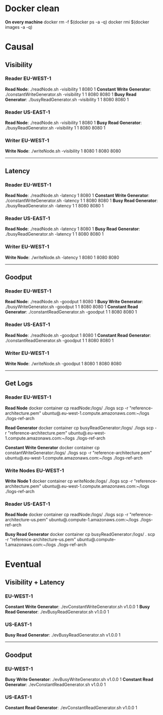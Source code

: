 # Docker clean
**On every machine**
docker rm -f $(docker ps -a -q)
docker rmi $(docker images -a -q)

# Causal
## Visibility

### Reader EU-WEST-1
**Read Node**: ./readNode.sh <image-tag>-visibility 1 8080 1
**Constant Write Generator**: ./constantWriteGenerator.sh <image-tag>-visibility 1 1 8080 <read-eu-ip> 8080 <write-ip> 1 <delay> <totalWrites> <keys>
**Busy Read Generator**: ./busyReadGenerator.sh <image-tag>-visibility 1 1 8080 <read-eu-ip> 8080 <write-ip> 1 <totalWrites> <keysPerRead> <keys>

### Reader US-EAST-1
**Read Node**: ./readNode.sh <image-tag>-visibility 1 8080 1
**Busy Read Generator**: ./busyReadGenerator.sh <image-tag>-visibility 1 1 8080 <read-us-ip> 8080 <write-ip> 1 <totalWrites> <keysPerRead> <keys>

### Writer EU-WEST-1
**Write Node**: ./writeNode.sh <image-tag>-visibility 1 8080 1 8080 <read-eu-ip> 8080 <read-us-ip>

---
## Latency

### Reader EU-WEST-1
**Read Node**: ./readNode.sh <image-tag>-latency 1 8080 1
**Constant Write Generator**: ./constantWriteGenerator.sh <image-tag>-latency 1 1 8080 <read-eu-ip> 8080 <write-ip> 1 <delay> <totalWrites> <keys>
**Busy Read Generator**: ./busyReadGenerator.sh <image-tag>-latency 1 1 8080 <read-eu-ip> 8080 <write-ip> 1 <totalWrites> <keysPerRead> <keys>

### Reader US-EAST-1
**Read Node**: ./readNode.sh <image-tag>-latency 1 8080 1
**Busy Read Generator**: ./busyReadGenerator.sh <image-tag>-latency 1 1 8080 <read-us-ip> 8080 <write-ip> 1 <totalWrites> <keysPerRead> <keys>

### Writer EU-WEST-1
**Write Node**: ./writeNode.sh <image-tag>-latency 1 8080 1 8080 <read-eu-ip> 8080 <read-us-ip>

---
## Goodput

### Reader EU-WEST-1
**Read Node**: ./readNode.sh <image-tag>-goodput 1 8080 1
**Busy Write Generator**: ./busyWriteGenerator.sh <image-tag>-goodput 1 1 8080 <read-eu-ip> 8080 <write-ip> 1 <keys>
**Constant Read Generator**: ./constantReadGenerator.sh <image-tag>-goodput 1 1 8080 <read-eu-ip> 8080 <write-ip> 1 <delay> <keysPerRead> <keys>

### Reader US-EAST-1
**Read Node**: ./readNode.sh <image-tag>-goodput 1 8080 1
**Constant Read Generator**: ./constantReadGenerator.sh <image-tag>-goodput 1 1 8080 <read-us-ip> 8080 <write-ip> 1 <delay> <keysPerRead> <keys>

### Writer EU-WEST-1
**Write Node**: ./writeNode.sh <image-tag>-goodput 1 8080 1 8080 <read-eu-ip> 8080 <read-us-ip>

---
## Get Logs
### Reader EU-WEST-1
**Read Node**
docker container cp readNode:/logs/ ./logs
scp -r "reference-architecture.pem" ubuntu@<DNS>.eu-west-1.compute.amazonaws.com:~/logs ./logs-ref-arch

**Read Generator**
docker container cp busyReadGenerator:/logs/ ./logs
scp -r "reference-architecture.pem" ubuntu@<DNS>.eu-west-1.compute.amazonaws.com:~/logs ./logs-ref-arch

**Constant Write Generator**
docker container cp constantWriteGenerator:/logs/ ./logs
scp -r "reference-architecture.pem" ubuntu@<DNS>.eu-west-1.compute.amazonaws.com:~/logs ./logs-ref-arch

### Write Nodes EU-WEST-1
**Write Node 1**
docker container cp writeNode:/logs/ ./logs
scp -r "reference-architecture.pem" ubuntu@<DNS>.eu-west-1.compute.amazonaws.com:~/logs ./logs-ref-arch

### Reader US-EAST-1
**Read Node**
docker container cp readNode:/logs/ ./logs
scp -r "reference-architecture-us.pem" ubuntu@<DNS>.compute-1.amazonaws.com:~/logs ./logs-ref-arch

**Busy Read Generator**
docker container cp busyReadGenerator:/logs/ .
scp -r "reference-architecture-us.pem" ubuntu@<DNS>.compute-1.amazonaws.com:~/logs ./logs-ref-arch

# Eventual

## Visibility + Latency

### EU-WEST-1
**Constant Write Generator**: ./evConstantWriteGenerator.sh v1.0.0 1 <delay> <totalWrites> <keys>
**Busy Read Generator**: ./evBusyReadGenerator.sh v1.0.0 1 <totalWrites> <keys>

### US-EAST-1
**Busy Read Generator**: ./evBusyReadGenerator.sh v1.0.0 1 <totalWrites> <keys>

---
## Goodput

### EU-WEST-1
**Busy Write Generator**: ./evBusyWriteGenerator.sh v1.0.0 1 <keys>
**Constant Read Generator**: ./evConstantReadGenerator.sh v1.0.0 1 <delay> <totalWrites> <keys>

### US-EAST-1
**Constant Read Generator**: ./evConstantReadGenerator.sh v1.0.0 1 <delay> <totalWrites> <keys>

